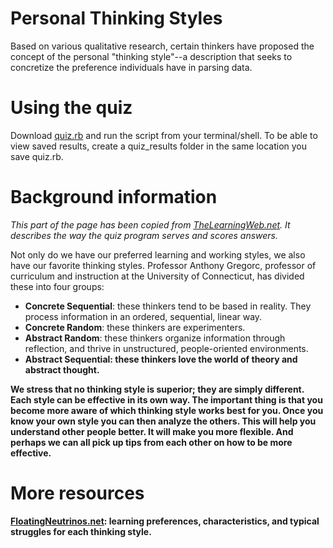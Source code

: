 # Personal Thinking Styles
Based on various qualitative research, certain thinkers have proposed the concept of the personal "thinking
style"--a description that seeks to concretize the preference individuals have in parsing data.

# Using the quiz 
Download [quiz.rb](https://github.com/mindplace/nifty_things/blob/master/thinking_style_quiz/quiz.rb) 
and run the script from your terminal/shell. To be able to view saved results, create a quiz_results 
folder in the same location you save quiz.rb. 

# Background information
*This part of the page has been copied from [TheLearningWeb.net](http://www.thelearningweb.net/personalthink.html).*
*It describes the way the quiz program serves and scores answers.*

Not only do we have our preferred learning and working styles, we also have our 
favorite thinking styles. Professor Anthony Gregorc, professor of curriculum and 
instruction at the University of Connecticut, has divided these into four groups:

- <b>Concrete Sequential</b>: these thinkers tend to be based in reality. They process information in an ordered, sequential, linear way.
- <b>Concrete Random</b>: these thinkers are experimenters.
- <b>Abstract Random</b>: these thinkers organize information through reflection, and thrive in unstructured, people-oriented environments.
- <b>Abstract Sequential<b/>: these thinkers love the world of theory and abstract thought.

We stress that no thinking style is superior; they are simply different. Each style 
can be effective in its own way. The important thing is that you become more aware of 
which thinking style works best for you. Once you know your own style you can then 
analyze the others. This will help you understand other people better. It will make 
you more flexible. And perhaps we can all pick up tips from each other on how to be 
more effective.

# More resources
[FloatingNeutrinos.net](http://www.floatingneutrinos.com/Message/arcs/links_on_abstractrandom.htm): learning 
preferences, characteristics, and typical struggles for each thinking style.


